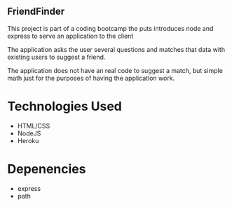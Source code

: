 ## FriendFinder
This project is part of a coding bootcamp the puts introduces node and express to serve an application to the client

The application asks the user several questions and matches that data with existing users to suggest a friend.

The application does not have an real code to suggest a match, but simple math just for the purposes of having the application work.

# Technologies Used
* HTML/CSS
* NodeJS
* Heroku

# Depenencies
* express
* path



